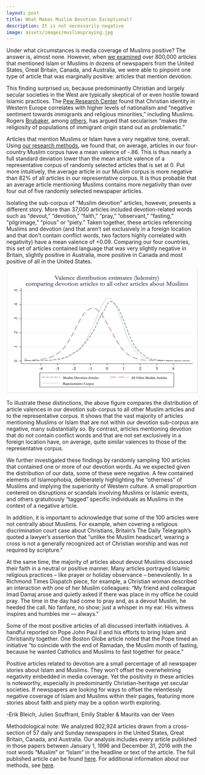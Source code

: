```yaml
---
layout: post
title: What Makes Muslim Devotion Exceptional?
description: It is not necessarily negative
image: assets/images/muslimspraying.jpg
---
```


Under what circumstances is media coverage of Muslims positive? The answer is, almost none. However, when <a href="https://www.mdpi.com/2077-1444/9/8/247/pdf"><u>we examined</u></a> over 800,000 articles that mentioned Islam or Muslims in dozens of newspapers from the United States, Great Britain, Canada, and Australia, we were able to pinpoint one type of article that was marginally positive: articles that mention devotion.

This finding surprised us, because predominantly Christian and largely secular societies in the West are typically skeptical of or even hostile toward Islamic practices. The <a href="http://www.pewforum.org/2018/05/29/being-christian-in-western-europe/"><u>Pew Research Center</u></a> found that Christian identity in Western Europe correlates with higher levels of
nationalism and “negative sentiment towards immigrants and religious minorities,” including Muslims. Rogers <a href="https://tif.ssrc.org/2016/10/11/a-new-christianist-secularism-in-europe/"><u>Brubaker</u></a>, among <a href="https://www.jstor.org/stable/42843500?seq=1#metadata_info_tab_contents"><u>others</u></a>, has argued that secularism “makes the religiosity of populations of immigrant origin stand out as problematic.”

Articles that mention Muslims or Islam have a very negative tone, overall. Using <a href="https://www.mediaandminorities.org/methods/"><u>our research methods</u></a>, we found that, on average, articles in our four-country Muslim corpus have a mean valence of -.86. This is thus nearly a full standard deviation lower than the mean article valence of a representative corpus of randomly selected articles that is set at 0. Put more intuitively, the average article in our Muslim corpus is more negative than 82% of all articles in our representative corpus. It is thus probable that an average article mentioning Muslims contains more negativity than over four out of five randomly selected newspaper articles.

Isolating the sub-corpus of “Muslim devotion” articles, however, presents a different story. More than 37,000 articles included devotion-related words such as “devout,” “devotion,” “faith,” “pray,” “observant,” “fasting,” “pilgrimage,” “pious” or “piety.” Taken together, these articles referencing Muslims and devotion (and that aren’t set exclusively in a foreign location and that don’t contain conflict words, two factors highly correlated with negativity) have a mean valence of +0.09. Comparing our four countries, this set of articles contained language that was very slightly negative in Britain, slightly positive in Australia, more positive in Canada and most positive of all in the United States.

<p class="aligncenter">
 <img src="/assets/images/devotionkd.jpg" alt="" height="322" width="500">
 </p>
 <style>
.aligncenter {
    text-align: center;
}

@media screen and (max-width: 736px) {
    .graph-image {
        width:100% !important;
    }
}
</style>

 To illustrate these distinctions, the above figure compares the distribution of article valences in our devotion sub-corpus to all other Muslim articles and to the representative corpus. It shows that the vast majority of articles mentioning Muslims or Islam that are not within our devotion sub-corpus are negative, many substantially so. By contrast, articles mentioning devotion that do not contain conflict words and that are not set exclusively in a foreign location have, on average, quite similar valences to those of the representative corpus.

 We further investigated these findings by randomly sampling 100 articles that contained one or more of our devotion words. As we expected given the distribution of our data, some of these were negative. A few contained elements of Islamophobia, deliberately highlighting the “otherness” of Muslims and implying the superiority of Western culture. A small proportion centered on disruptions or scandals involving Muslims or Islamic events, and others gratuitously “tagged” specific individuals as Muslims in the context of a negative article.

 In addition, it is important to acknowledge that some of the 100 articles were not centrally about Muslims. For example, when covering a religious discrimination court case about Christians, Britain’s The Daily Telegraph’s quoted a lawyer’s assertion that “unlike the Muslim headscarf, wearing a cross is not a generally recognized act of Christian worship and was not required by scripture.”

 At the same time, the majority of articles about devout Muslims discussed their faith in a neutral or positive manner. Many articles portrayed Islamic religious practices – like prayer or holiday observance – benevolently. In a Richmond Times Dispatch piece, for example, a Christian woman described an interaction with one of her Muslim colleagues: “My friend and colleague Imad Damaj arose and quietly asked if there was place in my office he could pray. The time in the day had come to pray and, as a devout Muslim, he heeded the call. No fanfare, no show; just a whisper in my ear. His witness inspires and humbles me — always.”

 Some of the most positive articles of all discussed interfaith initiatives. A handful reported on Pope John Paul II and his efforts to bring Islam and Christianity together. One Boston Globe article noted that the Pope timed an initiative “to coincide with the end of Ramadan, the Muslim month of fasting, because he wanted Catholics and Muslims to fast together for peace.”

 Positive articles related to devotion are a small percentage of all newspaper stories about Islam and Muslims. They won’t offset the overwhelming negativity embedded in media coverage. Yet the positivity in these articles is noteworthy, especially in predominantly Christian-heritage yet secular societies. If newspapers are looking for ways to offset the relentlessly negative coverage of Islam and Muslims within their pages, featuring more stories about faith and piety may be a option worth exploring.

 -Erik Bleich, Julien Souffrant, Emily Stabler & Maurits van der Veen

 Methodological note: We analyzed 802,924 articles drawn from a cross-section of 57 daily and Sunday newspapers in the United States, Great Britain, Canada, and Australia. Our analysis includes every article published in those papers between January 1, 1996 and December 31, 2016 with the root words “Muslim” or “Islam” in the headline or text of the article. The full published article can be found <a href="https://www.mdpi.com/2077-1444/9/8/247/pdf"><u>here</u></a>. For additional information about our methods, see <a href="https://www.mediaandminorities.org/methods/"><u>here</u></a>.
